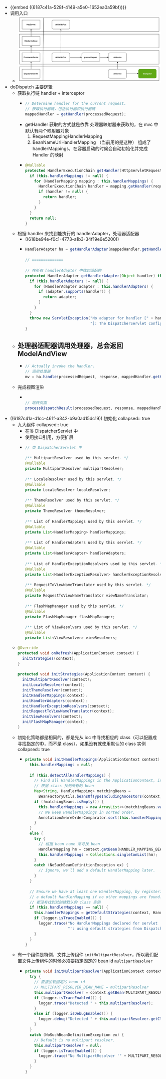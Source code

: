 - {{embed ((6187c41a-528f-4149-a5e0-1652ea0a59bf))}}
- 调用入口
	- ![image.png](../assets/image_1636557414538_0.png)
- doDispatch 主要逻辑
	- 获取执行链 handler + interceptor
		- ```java
		  // Determine handler for the current request.
		  // 获取执行器链，包括执行器和执行器链
		  mappedHandler = getHandler(processedRequest);
		  ```
		- getHandler 获取的方式就是依靠 处理器映射器来获取的，在 mvc 中默认有两个映射器对象 
		  1. RequestMappingHandlerMapping 
		  2. BeanNameUrlHandlerMapping （当前用的是这种）
		  组成了 handlerMappings，在容器启动的时候会自动初始化并完成 Handler 的映射
		- ```java
		  @Nullable
		  protected HandlerExecutionChain getHandler(HttpServletRequest request) throws Exception {
		    if (this.handlerMappings != null) {
		      for (HandlerMapping mapping : this.handlerMappings) {
		        HandlerExecutionChain handler = mapping.getHandler(request);
		        if (handler != null) {
		          return handler;
		        }
		      }
		    }
		    return null;
		  }
		  
		  ```
	- 根据 handler 来找到能执行的 handlerAdapter，处理器适配器
		- ((618be94e-f0c1-4773-a1b3-34f19e6e5200))
		- ```java
		  HandlerAdapter ha = getHandlerAdapter(mappedHandler.getHandler());
		  
		  // ==============
		  
		  // 在所有 handlerAdapter 中找到适配的
		  protected HandlerAdapter getHandlerAdapter(Object handler) throws ServletException {
		    if (this.handlerAdapters != null) {
		      for (HandlerAdapter adapter : this.handlerAdapters) {
		        if (adapter.supports(handler)) {
		          return adapter;
		        }
		      }
		    }
		    throw new ServletException("No adapter for handler [" + handler +
		                               "]: The DispatcherServlet configuration needs to include a HandlerAdapter that supports this handler");
		  }
		  ```
	- 处理器适配器调用处理器，总会返回 ModelAndView
		-
		- ```java
		  // Actually invoke the handler.
		  // 调用处理器
		  mv = ha.handle(processedRequest, response, mappedHandler.getHandler());
		  ```
	- 完成视图渲染
		- ```java
		  
		  // 跳转页面
		  processDispatchResult(processedRequest, response, mappedHandler, mv, dispatchException);
		  ```
- ((6187c41a-d1cc-461f-a342-b9a0ad15dc19)) 初始化
  collapsed:: true
	- 九大组件
	  collapsed:: true
		- 在类 DispatcherServlet 中
		- 使用接口引用，方便扩展
		- ```java
		  // 类 DispatcherServlet 中
		  
		  /** MultipartResolver used by this servlet. */
		  @Nullable
		  private MultipartResolver multipartResolver;
		  
		  /** LocaleResolver used by this servlet. */
		  @Nullable
		  private LocaleResolver localeResolver;
		  
		  /** ThemeResolver used by this servlet. */
		  @Nullable
		  private ThemeResolver themeResolver;
		  
		  /** List of HandlerMappings used by this servlet. */
		  @Nullable
		  private List<HandlerMapping> handlerMappings;
		  
		  /** List of HandlerAdapters used by this servlet. */
		  @Nullable
		  private List<HandlerAdapter> handlerAdapters;
		  
		  /** List of HandlerExceptionResolvers used by this servlet. */
		  @Nullable
		  private List<HandlerExceptionResolver> handlerExceptionResolvers;
		  
		  /** RequestToViewNameTranslator used by this servlet. */
		  @Nullable
		  private RequestToViewNameTranslator viewNameTranslator;
		  
		  /** FlashMapManager used by this servlet. */
		  @Nullable
		  private FlashMapManager flashMapManager;
		  
		  /** List of ViewResolvers used by this servlet. */
		  @Nullable
		  private List<ViewResolver> viewResolvers;
		  
		  ```
	- ```java
	  @Override
	  protected void onRefresh(ApplicationContext context) {
	    initStrategies(context);
	  }
	  
	  protected void initStrategies(ApplicationContext context) {
	    initMultipartResolver(context);
	    initLocaleResolver(context);
	    initThemeResolver(context);
	    initHandlerMappings(context);
	    initHandlerAdapters(context);
	    initHandlerExceptionResolvers(context);
	    initRequestToViewNameTranslator(context);
	    initViewResolvers(context);
	    initFlashMapManager(context);
	  }
	  ```
	- 初始化策略都是相同的，都是先从 ioc 中寻找相应的 class（可以配置成寻找指定的ID，而不是 class），如果没有就使用默认的 class 实例
	  collapsed:: true
		- ```java
		  private void initHandlerMappings(ApplicationContext context) {
		    this.handlerMappings = null;
		  
		    if (this.detectAllHandlerMappings) {
		      // Find all HandlerMappings in the ApplicationContext, including ancestor contexts.
		      // 根据 class 找到所有的 bean
		      Map<String, HandlerMapping> matchingBeans =
		        BeanFactoryUtils.beansOfTypeIncludingAncestors(context, HandlerMapping.class, true, false);
		      if (!matchingBeans.isEmpty()) {
		        this.handlerMappings = new ArrayList<>(matchingBeans.values());
		        // We keep HandlerMappings in sorted order.
		        AnnotationAwareOrderComparator.sort(this.handlerMappings);
		      }
		    }
		    else {
		      try {
		        // 根据 bean name 来寻找 bean
		        HandlerMapping hm = context.getBean(HANDLER_MAPPING_BEAN_NAME, HandlerMapping.class);
		        this.handlerMappings = Collections.singletonList(hm);
		      }
		      catch (NoSuchBeanDefinitionException ex) {
		        // Ignore, we'll add a default HandlerMapping later.
		      }
		    }
		  
		    // Ensure we have at least one HandlerMapping, by registering
		    // a default HandlerMapping if no other mappings are found.
		    // 都没有找到就创建默认的 class 实例
		    if (this.handlerMappings == null) {
		      this.handlerMappings = getDefaultStrategies(context, HandlerMapping.class);
		      if (logger.isTraceEnabled()) {
		        logger.trace("No HandlerMappings declared for servlet '" + getServletName() +
		                     "': using default strategies from DispatcherServlet.properties");
		      }
		    }
		  }
		  ```
	- 有一个组件是特例，文件上传组件 `initMultipartResolver`，所以我们配置文件上传组件的时候必须要指定固定的 bean id `multipartResolver`
		- ```java
		  private void initMultipartResolver(ApplicationContext context) {
		    try {
		      // 直接加载固定的 bean id
		      // MULTIPART_RESOLVER_BEAN_NAME = multipartResolver
		      this.multipartResolver = context.getBean(MULTIPART_RESOLVER_BEAN_NAME, MultipartResolver.class);
		      if (logger.isTraceEnabled()) {
		        logger.trace("Detected " + this.multipartResolver);
		      }
		      else if (logger.isDebugEnabled()) {
		        logger.debug("Detected " + this.multipartResolver.getClass().getSimpleName());
		      }
		    }
		    catch (NoSuchBeanDefinitionException ex) {
		      // Default is no multipart resolver.
		      this.multipartResolver = null;
		      if (logger.isTraceEnabled()) {
		        logger.trace("No MultipartResolver '" + MULTIPART_RESOLVER_BEAN_NAME + "' declared");
		      }
		    }
		  }
		  ```